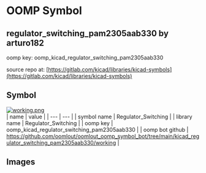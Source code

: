 # OOMP Symbol  
## regulator_switching_pam2305aab330  by arturo182  
  
oomp key: oomp_kicad_regulator_switching_pam2305aab330  
  
source repo at: [https://gitlab.com/kicad/libraries/kicad-symbols](https://gitlab.com/kicad/libraries/kicad-symbols)  
## Symbol  
  
[![working.png](working_600.png)](working.png)  
| name | value | 
| --- | --- | 
| symbol name | Regulator_Switching | 
| library name | Regulator_Switching | 
| oomp key | oomp_kicad_regulator_switching_pam2305aab330 | 
| oomp bot github | https://github.com/oomlout/oomlout_oomp_symbol_bot/tree/main/kicad_regulator_switching_pam2305aab330/working | 
## Images  
